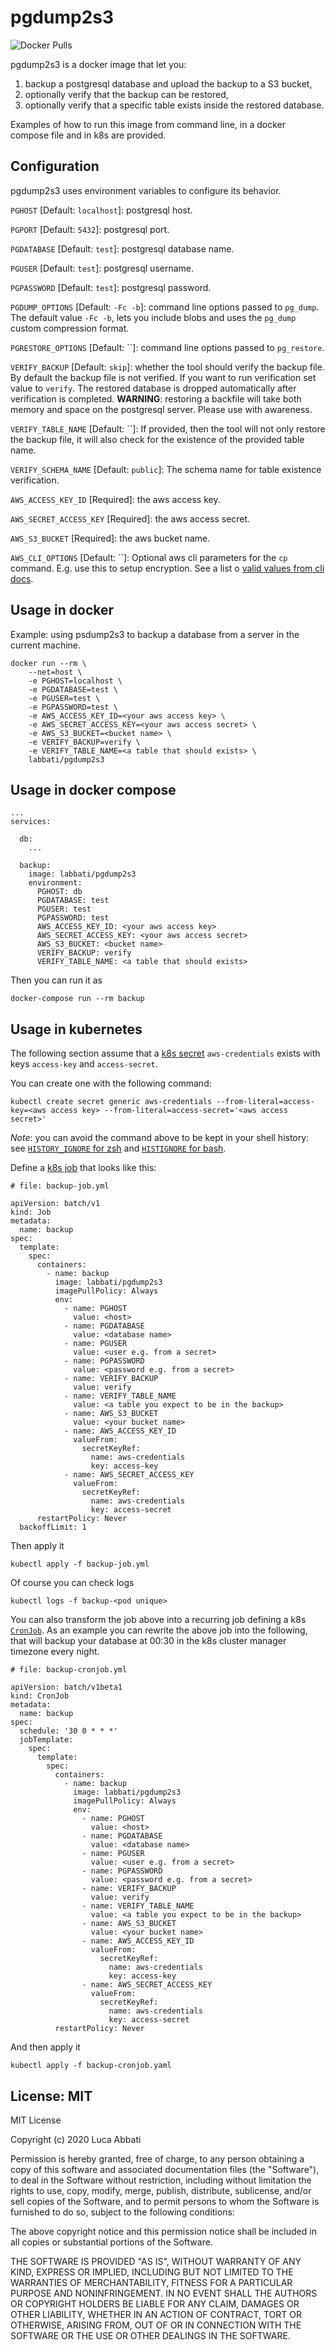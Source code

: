 # pgdump2s3

![Docker Pulls](https://img.shields.io/docker/pulls/labbati/pgdump2s3)

pgdump2s3 is a docker image that let you:

1. backup a postgresql database and upload the backup to a S3 bucket,
2. optionally verify that the backup can be restored,
3. optionally verify that a specific table exists inside the restored database.

Examples of how to run this image from command line, in a docker compose file and in k8s are provided.

## Configuration

pgdump2s3 uses environment variables to configure its behavior.

`PGHOST` [Default: `localhost`]: postgresql host.

`PGPORT` [Default: `5432`]: postgresql port.

`PGDATABASE` [Default: `test`]: postgresql database name.

`PGUSER` [Default: `test`]: postgresql username.

`PGPASSWORD` [Default: `test`]: postgresql password.

`PGDUMP_OPTIONS` [Default: `-Fc -b`]: command line options passed to `pg_dump`. The default value `-Fc -b`, lets you include blobs and uses the `pg_dump` custom compression format.

`PGRESTORE_OPTIONS` [Default: ``]: command line options passed to `pg_restore`.

`VERIFY_BACKUP` [Default: `skip`]: whether the tool should verify the backup file. By default the backup file is not verified. If you want to run verification set value to `verify`. The restored database is dropped automatically after verification is completed. **WARNING**: restoring a backfile will take both memory and space on the postgresql server. Please use with awareness.

`VERIFY_TABLE_NAME` [Default: ``]: If provided, then the tool will not only restore the backup file, it will also check for the existence of the provided table name.

`VERIFY_SCHEMA_NAME` [Default: `public`]: The schema name for table existence verification.

`AWS_ACCESS_KEY_ID` [Required]: the aws access key.

`AWS_SECRET_ACCESS_KEY` [Required]: the aws access secret.

`AWS_S3_BUCKET` [Required]: the aws bucket name.

`AWS_CLI_OPTIONS` [Default: ``]: Optional aws cli parameters for the `cp` command. E.g. use this to setup encryption. See a list o [valid values from cli docs](https://docs.aws.amazon.com/cli/latest/reference/s3/cp.html).

## Usage in docker

Example: using psdump2s3 to backup a database from a server in the current machine.

```
docker run --rm \
    --net=host \
    -e PGHOST=localhost \
    -e PGDATABASE=test \
    -e PGUSER=test \
    -e PGPASSWORD=test \
    -e AWS_ACCESS_KEY_ID=<your aws access key> \
    -e AWS_SECRET_ACCESS_KEY=<your aws access secret> \
    -e AWS_S3_BUCKET=<bucket name> \
    -e VERIFY_BACKUP=verify \
    -e VERIFY_TABLE_NAME=<a table that should exists> \
    labbati/pgdump2s3
```

## Usage in docker compose

```
...
services:

  db:
    ...

  backup:
    image: labbati/pgdump2s3
    environment:
      PGHOST: db
      PGDATABASE: test
      PGUSER: test
      PGPASSWORD: test
      AWS_ACCESS_KEY_ID: <your aws access key>
      AWS_SECRET_ACCESS_KEY: <your aws access secret>
      AWS_S3_BUCKET: <bucket name>
      VERIFY_BACKUP: verify
      VERIFY_TABLE_NAME: <a table that should exists>
```

Then you can run it as

```
docker-compose run --rm backup
```

## Usage in kubernetes

The following section assume that a [k8s secret](https://kubernetes.io/docs/concepts/configuration/secret/) `aws-credentials` exists with keys `access-key` and `access-secret`.

You can create one with the following command:

```
kubectl create secret generic aws-credentials --from-literal=access-key=<aws access key> --from-literal=access-secret='<aws access secret>'
```

_Note_: you can avoid the command above to be kept in your shell history: see [`HISTORY_IGNORE` for zsh](http://zsh.sourceforge.net/Doc/Release/Parameters.html#Parameters-Used-By-The-Shell) and [`HISTIGNORE` for bash](https://www.gnu.org/software/bash/manual/html_node/Bash-Variables.html).

Define a [k8s job](https://kubernetes.io/docs/concepts/workloads/controllers/jobs-run-to-completion/) that looks like this:

```
# file: backup-job.yml

apiVersion: batch/v1
kind: Job
metadata:
  name: backup
spec:
  template:
    spec:
      containers:
        - name: backup
          image: labbati/pgdump2s3
          imagePullPolicy: Always
          env:
            - name: PGHOST
              value: <host>
            - name: PGDATABASE
              value: <database name>
            - name: PGUSER
              value: <user e.g. from a secret>
            - name: PGPASSWORD
              value: <password e.g. from a secret>
            - name: VERIFY_BACKUP
              value: verify
            - name: VERIFY_TABLE_NAME
              value: <a table you expect to be in the backup>
            - name: AWS_S3_BUCKET
              value: <your bucket name>
            - name: AWS_ACCESS_KEY_ID
              valueFrom:
                secretKeyRef:
                  name: aws-credentials
                  key: access-key
            - name: AWS_SECRET_ACCESS_KEY
              valueFrom:
                secretKeyRef:
                  name: aws-credentials
                  key: access-secret
      restartPolicy: Never
  backoffLimit: 1
```

Then apply it

```
kubectl apply -f backup-job.yml
```

Of course you can check logs

```
kubectl logs -f backup-<pod unique>
```

You can also transform the job above into a recurring job defining a k8s [`CronJob`](). As an example you can rewrite the
above job into the following, that will backup your database at 00:30 in the k8s cluster manager timezone every night.

```
# file: backup-cronjob.yml

apiVersion: batch/v1beta1
kind: CronJob
metadata:
  name: backup
spec:
  schedule: '30 0 * * *'
  jobTemplate:
    spec:
      template:
        spec:
          containers:
            - name: backup
              image: labbati/pgdump2s3
              imagePullPolicy: Always
              env:
                - name: PGHOST
                  value: <host>
                - name: PGDATABASE
                  value: <database name>
                - name: PGUSER
                  value: <user e.g. from a secret>
                - name: PGPASSWORD
                  value: <password e.g. from a secret>
                - name: VERIFY_BACKUP
                  value: verify
                - name: VERIFY_TABLE_NAME
                  value: <a table you expect to be in the backup>
                - name: AWS_S3_BUCKET
                  value: <your bucket name>
                - name: AWS_ACCESS_KEY_ID
                  valueFrom:
                    secretKeyRef:
                      name: aws-credentials
                      key: access-key
                - name: AWS_SECRET_ACCESS_KEY
                  valueFrom:
                    secretKeyRef:
                      name: aws-credentials
                      key: access-secret
          restartPolicy: Never
```
And then apply it

```
kubectl apply -f backup-cronjob.yaml
```

## License: MIT

MIT License

Copyright (c) 2020 Luca Abbati

Permission is hereby granted, free of charge, to any person obtaining a copy
of this software and associated documentation files (the "Software"), to deal
in the Software without restriction, including without limitation the rights
to use, copy, modify, merge, publish, distribute, sublicense, and/or sell
copies of the Software, and to permit persons to whom the Software is
furnished to do so, subject to the following conditions:

The above copyright notice and this permission notice shall be included in all
copies or substantial portions of the Software.

THE SOFTWARE IS PROVIDED "AS IS", WITHOUT WARRANTY OF ANY KIND, EXPRESS OR
IMPLIED, INCLUDING BUT NOT LIMITED TO THE WARRANTIES OF MERCHANTABILITY,
FITNESS FOR A PARTICULAR PURPOSE AND NONINFRINGEMENT. IN NO EVENT SHALL THE
AUTHORS OR COPYRIGHT HOLDERS BE LIABLE FOR ANY CLAIM, DAMAGES OR OTHER
LIABILITY, WHETHER IN AN ACTION OF CONTRACT, TORT OR OTHERWISE, ARISING FROM,
OUT OF OR IN CONNECTION WITH THE SOFTWARE OR THE USE OR OTHER DEALINGS IN THE
SOFTWARE.
